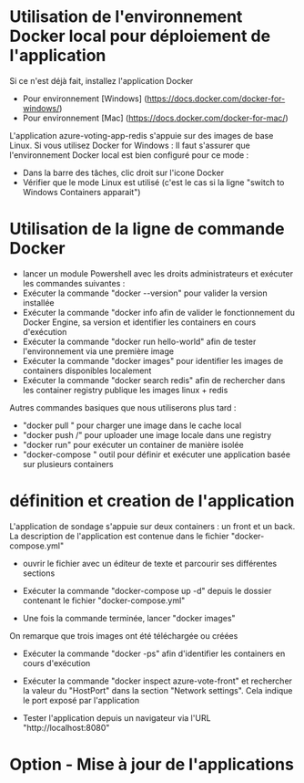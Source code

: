# Utilisation de l'environnement Docker local pour déploiement de l'application

Si ce n'est déjà fait, installez l'application Docker
- Pour environnement [Windows] (https://docs.docker.com/docker-for-windows/)
- Pour environnement [Mac] (https://docs.docker.com/docker-for-mac/)

L'application azure-voting-app-redis s'appuie sur des images de base Linux.
Si vous utilisez Docker for Windows : Il faut s'assurer que l'environnement Docker local est bien configuré pour ce mode :

- Dans la barre des tâches, clic droit sur l'icone Docker
- Vérifier que le mode Linux est utilisé (c'est le cas si la ligne "switch to Windows Containers apparait")


# Utilisation de la ligne de commande Docker
- lancer un module Powershell avec les droits administrateurs et exécuter les commandes suivantes :
- Exécuter la commande     "docker --version" pour valider la version installée
- Exécuter la commande     "docker info   afin de valider le fonctionnement du Docker Engine, sa version et identifier les containers en cours d'exécution
- Exécuter la commande     "docker run hello-world" afin de tester l'environnement via une première image
- Exécuter la commande     "docker images"   pour identifier les images de containers disponibles localement 
- Exécuter la commande     "docker search redis"   afin de rechercher dans les container registry publique les images linux + redis

Autres commandes basiques que nous utiliserons plus tard :
- "docker pull <monimage>" pour charger une image dans le cache local
- "docker push <monserveurregistry>/<monimage>" pour uploader une image locale dans une registry
- "docker run" pour exécuter un container de manière isolée
- "docker-compose <monfichieryml>" outil pour définir et exécuter une application basée sur plusieurs containers  


# définition et creation de l'application
L'application de sondage s'appuie sur deux containers : un front et un back. La description de l'application est contenue dans le fichier "docker-compose.yml"

- ouvrir le fichier avec un éditeur de texte et parcourir ses différentes sections

- Exécuter la commande     "docker-compose up -d" depuis le dossier contenant le fichier "docker-compose.yml"

- Une fois la commande terminée, lancer "docker images"

On remarque que trois images ont été téléchargée ou créées 

- Exécuter la commande    "docker -ps" afin d'identifier les containers en cours d'exécution

- Exécuter la commande    "docker inspect azure-vote-front" et rechercher la valeur du "HostPort" dans la section "Network settings". Cela indique le port exposé par l'application

- Tester l'application depuis un navigateur via l'URL "http://localhost:8080"


# Option - Mise à jour de l'applications
